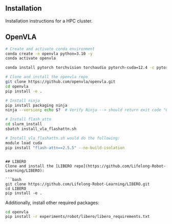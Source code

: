 ## Installation
Installation instructions for a HPC cluster.

## OpenVLA
```bash
# Create and activate conda environment
conda create -n openvla python=3.10 -y
conda activate openvla

conda install pytorch torchvision torchaudio pytorch-cuda=12.4 -c pytorch -c nvidia -y  # UPDATE ME!

# Clone and install the openvla repo
git clone https://github.com/openvla/openvla.git
cd openvla
pip install -e .

# Install ninja
pip install packaging ninja
ninja --version; echo $?  # Verify Ninja --> should return exit code "0"

# Install flash_attn
cd slurm_install
sbatch install_vla_flashattn.sh

# Install_vla_flashattn.sh would do the following:
module load cuda
pip install "flash-attn==2.5.5" --no-build-isolation
```
```

## LIBERO
Clone and install the [LIBERO repo](https://github.com/Lifelong-Robot-Learning/LIBERO):

```bash
git clone https://github.com/Lifelong-Robot-Learning/LIBERO.git
cd LIBERO
pip install -e .
```

Additionally, install other required packages:
```bash
cd openvla
pip install -r experiments/robot/libero/libero_requirements.txt
```
